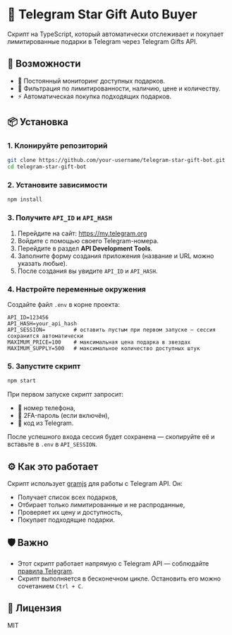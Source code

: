 # 🎁 Telegram Star Gift Auto Buyer

Скрипт на TypeScript, который автоматически отслеживает и покупает лимитированные подарки в Telegram через Telegram Gifts API.

## 🚀 Возможности

- 🔄 Постоянный мониторинг доступных подарков.
- 🎯 Фильтрация по лимитированности, наличию, цене и количеству.
- ⚡️ Автоматическая покупка подходящих подарков.

## 📦 Установка

### 1. Клонируйте репозиторий

```bash
git clone https://github.com/your-username/telegram-star-gift-bot.git
cd telegram-star-gift-bot
```

### 2. Установите зависимости

```bash
npm install
```

### 3. Получите `API_ID` и `API_HASH`

1. Перейдите на сайт: https://my.telegram.org
2. Войдите с помощью своего Telegram-номера.
3. Перейдите в раздел **API Development Tools**.
4. Заполните форму создания приложения (название и URL можно указать любые).
5. После создания вы увидите `API_ID` и `API_HASH`.

### 4. Настройте переменные окружения

Создайте файл `.env` в корне проекта:

```
API_ID=123456
API_HASH=your_api_hash
API_SESSION=         # оставить пустым при первом запуске — сессия сохранится автоматически
MAXIMUM_PRICE=100    # максимальная цена подарка в звездах
MAXIMUM_SUPPLY=500   # максимальное количество доступных штук
```

### 5. Запустите скрипт

```bash
npm start
```

При первом запуске скрипт запросит:
- 📱 номер телефона,
- 🔐 2FA-пароль (если включён),
- 📩 код из Telegram.

После успешного входа сессия будет сохранена — скопируйте её и вставьте в `.env` в `API_SESSION`.

## ⚙️ Как это работает

Скрипт использует [gramjs](https://github.com/gram-js/gramjs) для работы с Telegram API. Он:
- Получает список всех подарков,
- Отбирает только лимитированные и не распроданные,
- Проверяет их цену и доступность,
- Покупает подходящие подарки.

## 🛡️ Важно

- Этот скрипт работает напрямую с Telegram API — соблюдайте [правила Telegram](https://core.telegram.org/).
- Скрипт выполняется в бесконечном цикле. Остановить его можно сочетанием `Ctrl + C`.

## 📄 Лицензия

MIT
